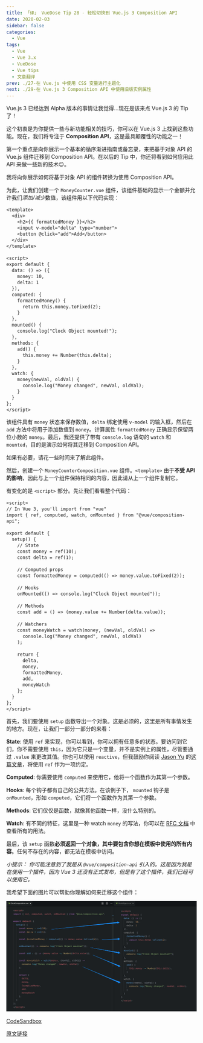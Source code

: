 ```yaml
---
title: 「译」 VueDose Tip 28 - 轻松切换到 Vue.js 3 Composition API
date: 2020-02-03
sidebar: false
categories:
  - Vue
tags:
  - Vue
  - Vue 3.x
  - VueDose
  - Vue tips
  - 文章翻译
prev: ./27-在 Vue.js 中使用 CSS 变量进行主题化
next: ./29-在 Vue.js 3 Composition API 中使用旧版实例属性
---
```


Vue.js 3 已经达到 Alpha 版本的事情让我觉得...现在是该来点 Vue.js 3 的 Tip 了！

这个初衷是为你提供一些与新功能相关的技巧，你可以在 Vue.js 3 上找到这些功能。现在，我们将专注于 **Composition API**，这是最具颠覆性的功能之一！

第一个重点是向你展示一个基本的循序渐进指南或备忘录，来把基于对象 API 的 Vue.js 组件迁移到 Composition API。在以后的 Tip 中，你还将看到如何应用此 API 来做一些新的技术😉。

我将向你展示如何将基于对象 API 的组件转换为使用 Composition API。

为此，让我们创建一个 `MoneyCounter.vue` 组件，该组件基础的显示一个金额并允许我们*添加/减少*数值，该组件用以下代码实现：

```vue
<template>
  <div>
    <h2>{{ formattedMoney }}</h2>
    <input v-model="delta" type="number">
    <button @click="add">Add</button>
  </div>
</template>

<script>
export default {
  data: () => ({
    money: 10,
    delta: 1
  }),
  computed: {
    formattedMoney() {
      return this.money.toFixed(2);
    }
  },
  mounted() {
    console.log("Clock Object mounted!");
  },
  methods: {
    add() {
      this.money += Number(this.delta);
    }
  },
  watch: {
    money(newVal, oldVal) {
      console.log("Money changed", newVal, oldVal);
    }
  }
};
</script>
```

该组件具有 `money` 状态来保存数值，`delta` 绑定使用 `v-model` 的输入框，然后在 `add` 方法中将用于添加数值到 `money`。计算属性 `formattedMoney` 正确显示保留两位小数的 `money`。最后，我还提供了带有 `console.log` 语句的 `watch` 和 `mounted`，目的是演示如何将其迁移到 Composition API。

如果有必要，请花一些时间来了解此组件。

然后，创建一个 `MoneyCounterComposition.vue` 组件。`<template>` 由于**不受 API 的影响**，因此与上一个组件保持相同的内容，因此请从上一个组件复制它。

有变化的是 `<script>` 部分。先让我们看看整个代码：

```vue
<script>
// In Vue 3, you'll import from "vue"
import { ref, computed, watch, onMounted } from "@vue/composition-api";

export default {
  setup() {
    // State
    const money = ref(10);
    const delta = ref(1);

    // Computed props
    const formattedMoney = computed(() => money.value.toFixed(2));

    // Hooks
    onMounted(() => console.log("Clock Object mounted"));

    // Methods
    const add = () => (money.value += Number(delta.value));

    // Watchers
    const moneyWatch = watch(money, (newVal, oldVal) =>
      console.log("Money changed", newVal, oldVal)
    );

    return {
      delta,
      money,
      formattedMoney,
      add,
      moneyWatch
    };
  }
};
</script>
```

首先，我们要使用 `setup` 函数导出一个对象。这是必须的，这里是所有事情发生的地方。现在，让我们一部分一部分的来看：

**State**: 使用 `ref` 来实现，你可以看到，你可以拥有任意多的状态。要访问到它们，你不需要使用 `this`，因为它只是一个变量，并不是实例上的属性，尽管要通过 `.value` 来更改其值。你也可以使用 `reactive`，但我鼓励你阅读 [Jason Yu](https://twitter.com/ycmjason) 的[这篇文章](https://dev.to/ycmjason/thought-on-vue-3-composition-api-reactive-considered-harmful-j8c)，将使用 `ref` 作为一项约定。

**Computed**: 你需要使用 `computed` 来使用它，他将一个函数作为其第一个参数。

**Hooks**: 每个钩子都有自己的公共方法。在该例子下， `mounted` 钩子是 `onMounted`，形如 `computed`，它们将一个函数作为其第一个参数。

**Methods**: 它们仅仅是函数，就像其他函数一样，没什么特别的。

**Watch**: 有不同的特征，这里是一种 watch `money` 的写法，你可以在 [RFC 文档](https://vue-composition-api-rfc.netlify.com/api.html#watch) 中查看所有的用法。

最后，该 `setup` 函数**必须返回一个对象，其中要包含你想在模板中使用的所有内容**。任何不存在的内容，都无法在模板中访问。

*小提示： 你可能注意到了我是从 `@vue/composition-api` 引入的。这是因为我是在使用一个插件，因为 Vue 3 还没有正式发布，但是有了这个插件，我们已经可以使用它。*

我希望下面的图片可以帮助你理解如何来迁移这个组件：

![migrate_to_composition_api](./images/migrate_to_composition_api.png)

[CodeSandbox](https://codesandbox.io/s/composition-api-simple-demo-lp0z5)

[原文链接](https://vuedose.tips/tips/easily-switch-to-composition-api-in-vuejs-3)
